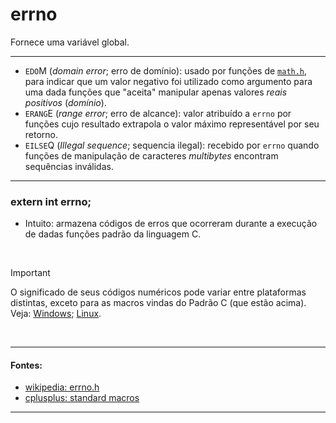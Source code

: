 # errno
Fornece uma variável global.

<hr>

* `EDO`M (*domain error*; erro de domínio): usado por funções de [`math.h`](https://github.com/duckafire/small_projects/blob/main/summaries/c/math.md), para indicar que um valor negativo foi utilizado como argumento para uma dada funções que "aceita" manipular apenas valores *reais positivos* (*domínio*).
* `ERANG`E (*range error*; erro de alcance): valor atribuído a `errno` por funções cujo resultado extrapola o valor máximo representável por seu retorno.
* `EILSE`Q (*Illegal sequence*; sequencia ilegal): recebido por `errno` quando funções de manipulação de caracteres *multibytes* encontram sequências inválidas.

<hr>

<h3>extern int errno;</h3>

* Intuito: armazena códigos de erros que ocorreram durante a execução de dadas funções padrão da linguagem C.

<br>

> [!IMPORTANT]
> O significado de seus códigos numéricos pode variar entre plataformas distintas, exceto para as macros vindas do Padrão C (que estão acima). Veja: [Windows](https://learn.microsoft.com/en-us/cpp/c-runtime-library/errno-constants?vi"+yew=msvc-170); [Linux](https://www.gnu.org/software/libc/manual/html_node/Error-Codes.html).

<br>

<hr>

#### Fontes:
* [wikipedia: errno.h](https://en.wikipedia.org/wiki/errno.h )
* [cplusplus: standard macros](https://cplusplus.com/reference/cerrno/errno/ )

<hr>
